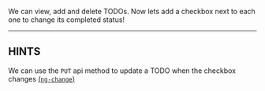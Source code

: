 We can view, add and delete TODOs. Now lets add a checkbox next to each one to change its completed status!

-----------------------------

## HINTS

We can use the ```PUT``` api method to update a TODO when the checkbox changes [(```ng-change```)](https://docs.angularjs.org/api/ng/directive/ngChange)
